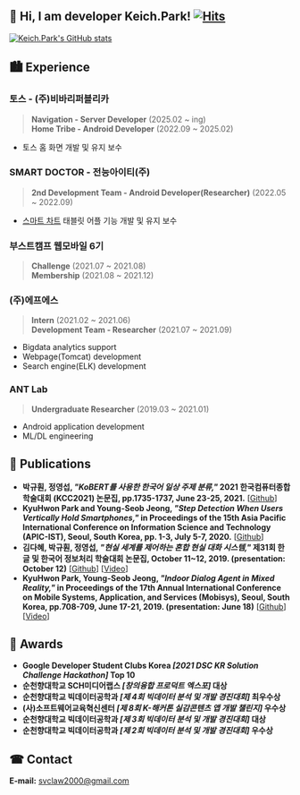 ## 👋 Hi, I am developer Keich.Park! [![Hits](https://hits.seeyoufarm.com/api/count/incr/badge.svg?url=https%3A%2F%2Fgithub.com%2Fsvclaw2000&count_bg=%2379C83D&title_bg=%23555555&icon=&icon_color=%23E7E7E7&title=hits&edge_flat=false)](https://hits.seeyoufarm.com)

<!-- <a href="https://svclaw2000.github.io">
  <img src="https://img.shields.io/badge/-Personal_Homepage-blue">
<a> -->

[![Keich.Park's GitHub stats](https://github-readme-stats.vercel.app/api?username=svclaw2000&count_private=true&show_icons=true&theme=flag-india&hide_border=true)](https://github.com/anuraghazra/github-readme-stats)
<!-- ![Top Langs](https://github-readme-stats.vercel.app/api/top-langs/?username=svclaw2000&layout=compact) -->

## 🏙 Experience

### 토스 - (주)비바리퍼블리카
> **Navigation - Server Developer** (2025.02 ~ ing)  
> **Home Tribe - Android Developer** (2022.09 ~ 2025.02)
- 토스 홈 화면 개발 및 유지 보수

### SMART DOCTOR - 전능아이티(주)
> **2nd Development Team - Android Developer(Researcher)** (2022.05 ~ 2022.09)
- [스마트 차트](https://smartdoctor.cc/?mir_code=13181) 태블릿 어플 기능 개발 및 유지 보수

### 부스트캠프 웹모바일 6기
> **Challenge** (2021.07 ~ 2021.08)  
> **Membership** (2021.08 ~ 2021.12)

### (주)에프에스
> **Intern** (2021.02 ~ 2021.06)  
> **Development Team - Researcher** (2021.07 ~ 2021.09)
- Bigdata analytics support
- Webpage(Tomcat) development
- Search engine(ELK) development

### ANT Lab
> **Undergraduate Researcher** (2019.03 ~ 2021.01)
- Android application development
- ML/DL engineering

## 📜 Publications
- **박규훤, 정영섭, *"KoBERT를 사용한 한국어 일상 주제 분류,"* 2021 한국컴퓨터종합학술대회 (KCC2021) 논문집, pp.1735-1737, June 23-25, 2021.** [[Github](https://github.com/svclaw2000/Dialog-Classification-Using-KoBERT/)]
- **KyuHwon Park and Young-Seob Jeong, *"Step Detection When Users Vertically Hold Smartphones,"* in Proceedings of the 15th Asia Pacific International Conference on Information Science and Technology (APIC-IST), Seoul, South Korea, pp. 1-3, July 5-7, 2020.** [[Github](https://github.com/svclaw2000/StepDetector)]
- **김다혜, 박규훤, 정영섭, *"현실 세계를 제어하는 혼합 현실 대화 시스템,"* 제31회 한글 및 한국어 정보처리 학술대회 논문집, October 11~12, 2019. (presentation: October 12)** [[Github](https://github.com/svclaw2000/Phoenix-Bot)] [[Video](https://www.youtube.com/watch?v=nNpo-6WtzOo)]
- **KyuHwon Park, Young-Seob Jeong, *"Indoor Dialog Agent in Mixed Reality,"* in Proceedings of the 17th Annual International Conference on Mobile Systems, Application, and Services (Mobisys), Seoul, South Korea, pp.708-709, June 17-21, 2019. (presentation: June 18)** [[Github](https://github.com/svclaw2000/Phoenix-Bot)] [[Video](https://www.youtube.com/watch?v=U2FA-XxVPvM)]

## 🏅 Awards
- **Google Developer Student Clubs Korea *[2021 DSC KR Solution Challenge Hackathon]* Top 10**  
- **순천향대학교 SCH미디어랩스 *[창의융합 프로덕트 엑스포]* 대상**  
- **순천향대학교 빅데이터공학과 *[제 4회 빅데이터 분석 및 개발 경진대회]* 최우수상**  
- **(사)소프트웨어교육혁신센터 *[제 8회 K-해커톤 실감콘텐츠 앱 개발 챌린지]* 우수상**  
- **순천향대학교 빅데이터공학과 *[제 3회 빅데이터 분석 및 개발 경진대회]* 대상**  
- **순천향대학교 빅데이터공학과 *[제 2회 빅데이터 분석 및 개발 경진대회]* 우수상**  

## ☎ Contact
**E-mail:** svclaw2000@gmail.com
